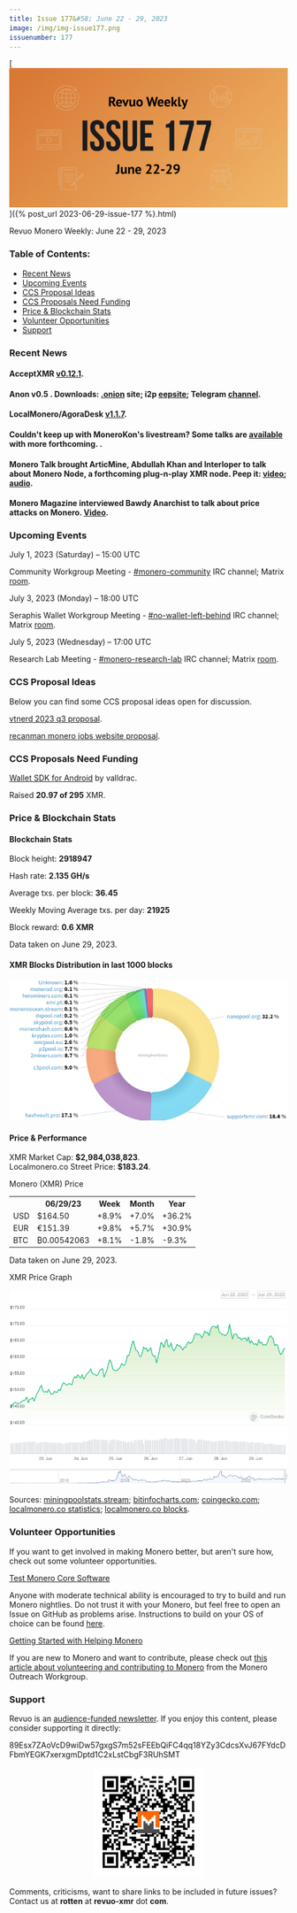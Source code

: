 ```yaml
---
title: Issue 177&#58; June 22 - 29, 2023
image: /img/img-issue177.png
issuenumber: 177
---
```

[<img src="/img/img-issue177.png" alt="Revuo Monero Weekly #177 Slide" class="img-lead">]({% post_url 2023-06-29-issue-177 %}.html)

<p class="text-lead">Revuo Monero Weekly: June 22 - 29, 2023</p>
<!--more-->

<h3>Table of Contents:</h3>
<ul class="contents">
    <li><a href="#news">Recent News</a></li>
    <li><a href="#events">Upcoming Events</a></li>
    <li><a href="#ideas">CCS Proposal Ideas</a></li>
    <li><a href="#proposals">CCS Proposals Need Funding</a></li>
    <li><a href="#stats">Price & Blockchain Stats</a></li>
    <li><a href="#volunteer">Volunteer Opportunities</a></li>
    <li><a href="#support">Support</a></li>
</ul>

<h3 id="news">Recent News</h3>

<div class="newsbyte">
    <h4>AcceptXMR <a href="https://github.com/busyboredom/acceptxmr/releases/tag/v0.12.1" target="_blank">v0.12.1</a>.</h4>
</div>

<div class="newsbyte">
    <h4>Anon v0.5 . Downloads: <a href="anonero5wmhraxqsvzq2ncgptq6gq45qoto6fnkfwughfl4gbt44swad.onion" target="_blank">.onion</a> site; i2p <a href="rprz4pus37f5o5elhv7arzasfr2mf2ospvbkl236vpqjajjlieeq.b32.i2p" target="_blank">eepsite</a>; Telegram <a href="https://t.me/anoneroapks" target="_blank">channel</a>.</h4>
</div>

<div class="newsbyte">
    <h4>LocalMonero/AgoraDesk <a href="https://github.com/AgoraDesk-LocalMonero/agoradesk-app-foss/releases/tag/v1.1.7" target="_blank">v1.1.7</a>.</h4>
</div>

<div class="newsbyte">
    <h4>Couldn't keep up with MoneroKon's livestream? Some talks are <a href="https://piped.adminforge.de/playlist?list=PLsSYUeVwrHBnhmKicJpbbFMyKRTU0a7AO" target="_blank">available</a> with more forthcoming. .</h4>
</div>

<div class="newsbyte">
    <h4>Monero Talk brought ArticMine, Abdullah Khan and Interloper to talk about Monero Node, a forthcoming plug-n-play XMR node. Peep it: <a href="https://piped.adminforge.de/watch?v=ejh2Hgks74I" target="_blank">video</a>; <a href="https://www.monerotalk.live/monero-nodo-a-plug-play-monero-node-device-with-articmine-abdullah-khan-and-interloper-brindel" target="_blank">audio</a>.</h4>
</div>

<div class="newsbyte">
    <h4>Monero Magazine interviewed Bawdy Anarchist to talk about price attacks on Monero. <a href="https://piped.adminforge.de/watch?v=Hjpf4TlT9Uw" target="_blank">Video</a>.</h4>
</div>

<h3 id="events">Upcoming Events</h3>

<div class="event">
    <p class="date" markdown="1">July 1, 2023 (Saturday) – 15:00 UTC</p>
    <p markdown="1">Community Workgroup Meeting - <a href="irc://irc.libera.chat/#monero-community" target="_blank">#monero-community</a> IRC channel; Matrix <a href="https://matrix.to/#/#monero-community:monero.social" target="_blank">room</a>.</p>
</div>

<div class="event">
    <p class="date" markdown="1">July 3, 2023 (Monday) – 18:00 UTC</p>
    <p markdown="1">Seraphis Wallet Workgroup Meeting - <a href="irc://irc.libera.chat/#no-wallet-left-behind" target="_blank">#no-wallet-left-behind</a> IRC channel; Matrix <a href="https://matrix.to/#/#no-wallet-left-behind:monero.social" target="_blank">room</a>.</p>
</div>

<div class="event">
    <p class="date" markdown="1">July 5, 2023 (Wednesday) – 17:00 UTC</p>
    <p markdown="1">Research Lab Meeting - <a href="irc://irc.libera.chat/#monero-research-lab" target="_blank">#monero-research-lab</a> IRC channel; Matrix <a href="https://matrix.to/#/#monero-research-lab:monero.social" target="_blank">room</a>.</p>
</div>

<h3 id="ideas">CCS Proposal Ideas</h3>

<p>Below you can find some CCS proposal ideas open for discussion.</p>

<div class="proposal">
<p><a href="https://repo.getmonero.org/monero-project/ccs-proposals/-/merge_requests/391" target="_blank">vtnerd 2023 q3 proposal</a>.</p>
</div>

<div class="proposal">
<p><a href="https://repo.getmonero.org/monero-project/ccs-proposals/-/merge_requests/395" target="_blank">recanman monero jobs website proposal</a>.</p>
</div>

<h3 id="proposals">CCS Proposals Need Funding</h3>

<div class="proposal">
    <p><a href="https://ccs.getmonero.org/proposals/vd-wallet-sdk-android.html" target="_blank">Wallet SDK for Android</a> by valldrac.</p>
    <p>Raised <b>20.97 of 295</b> XMR.</p>
</div>

<h3 id="stats">Price & Blockchain Stats</h3>

<h4 class="stat">Blockchain Stats</h4>

<div class="bcstats">
    <p>Block height: <b>2918947</b></p>
    <p>Hash rate: <b>2.135 GH/s</b></p>
    <p>Average txs. per block: <b>36.45</b></p>
    <p>Weekly Moving Average txs. per day: <b>21925</b></p>
    <p>Block reward: <b>0.6 XMR</b></p>
</div>
<p class="note">Data taken on June 29, 2023.</p>

<h4 class="stat">XMR Blocks Distribution in last 1000 blocks</h4>
<p><img src="/img/hashrate-pool-distribution-0629.png" alt="Hashrate Pool Distribution Pie Chart"/></p>

<h4 class="stat" id="price-stat">Price & Performance</h4>

<div class="price-intro">XMR Market Cap: <b>$2,984,038,823</b>.<br/>Localmonero.co Street Price: <b>$183.24</b>.</div>

<p class="table-title">Monero (XMR) Price</p>
<table class="price-table">
  <tr class="row1">
    <th></th>
    <th>06/29/23</th>
    <th>Week</th>
    <th>Month</th>
    <th>Year</th>
  </tr>
  <tr>
    <td data-th="XMR to">USD</td>
    <td data-th="06/29/23">$164.50</td>
    <td data-th="Week" class="green">+8.9%</td>
    <td data-th="Month" class="green">+7.0%</td>
    <td data-th="Year" class="green">+36.2%</td>
  </tr>
  <tr class="row3">
    <td data-th="XMR to">EUR</td>
    <td data-th="06/29/23">€151.39</td>
    <td data-th="Week" class="green">+9.8%</td>
    <td data-th="Month" class="green">+5.7%</td>
    <td data-th="Year" class="green">+30.9%</td>
  </tr>
  <tr>
    <td data-th="XMR to">BTC</td>
    <td data-th="06/29/23">₿0.00542063</td>
    <td data-th="Week" class="green">+8.1%</td>
    <td data-th="Month" class="red">-1.8%</td>
    <td data-th="Year" class="red">-9.3%</td>
  </tr>
</table>
<p class="note">Data taken on June 29, 2023.</p>

<p class="table-title">XMR Price Graph</p>

![XMR Price Graph 06/22/23-06/29/23](/img/weekly-chart-0629.png "XMR Price Graph 06/22/23-06/29/23")

Sources: <a href="https://miningpoolstats.stream/monero" target="_blank">miningpoolstats.stream</a>; <a href="https://bitinfocharts.com/monero/" target="_blank">bitinfocharts.com</a>; <a href="https://www.coingecko.com/en/coins/monero" target="_blank">coingecko.com</a>; <a href="https://localmonero.co/statistics" target="_blank">localmonero.co statistics</a>; <a href="https://localmonero.co/blocks" target="_blank">localmonero.co blocks</a>.

<h3 id="volunteer">Volunteer Opportunities</h3>

<p>If you want to get involved in making Monero better, but aren't sure how, check out some volunteer opportunities.</p>

<div class="newsbyte">
    <p class="date"><a href="https://github.com/monero-project/monero" target="_blank">Test Monero Core Software</a></p>
    <p>Anyone with moderate technical ability is encouraged to try to build and run Monero nightlies. Do not trust it with your Monero, but feel free to open an Issue on GitHub as problems arise. Instructions to build on your OS of choice can be found <a href="https://github.com/monero-project/monero#compiling-monero-from-source" target="_blank">here</a>. </p>
</div>

<div class="newsbyte">
    <p class="date"><a href="https://github.com/monero-project/monero" target="_blank">Getting Started with Helping Monero</a></p>
    <p>If you are new to Monero and want to contribute, please check out <a href="https://www.monerooutreach.org/stories/getting-started-helping-monero.php" target="_blank">this article about volunteering and contributing to Monero</a> from the Monero Outreach Workgroup. </p>
</div>

<h3 id="support">Support</h3>

<p markdown="1">Revuo is an <a href="https://revuo-xmr.com/support/">audience-funded newsletter</a>. If you enjoy this content, please consider supporting it directly:</p>

<p class="address" markdown="1">89Esx7ZAoVcD9wiDw57gxgS7m52sFEEbQiFC4qq18YZy3CdcsXvJ67FYdcDFbmYEGK7xerxgmDptd1C2xLstCbgF3RUhSMT</p>

<p><center><a href="monero:89Esx7ZAoVcD9wiDw57gxgS7m52sFEEbQiFC4qq18YZy3CdcsXvJ67FYdcDFbmYEGK7xerxgmDptd1C2xLstCbgF3RUhSMT" class="qr"><img src="/img/donate-monero.jpg" style="max-width: 200px;"/></a></center></p>

Comments, criticisms, want to share links to be included in future issues? Contact us at **rotten** at **revuo-xmr** dot **com**.

